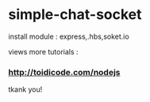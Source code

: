 # simple-chat-socket
install module : express,.hbs,soket.io <br/>

views more tutorials : <h3> http://toidicode.com/nodejs </h3>
tkank you!
